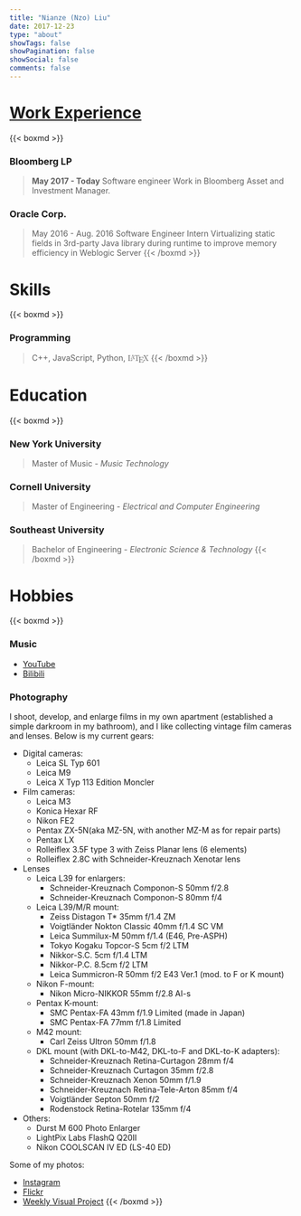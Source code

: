 ```yaml
---
title: "Nianze (Nzo) Liu"
date: 2017-12-23
type: "about"
showTags: false
showPagination: false
showSocial: false
comments: false
---
```


# [Work Experience](https://drive.google.com/file/d/1uNEZZE2rUJP2sUzg5x-zMvOvMyvzuAhY/view?usp=sharing)

{{< boxmd >}}
### Bloomberg LP 
>**May 2017 - Today** 
Software engineer
Work in Bloomberg Asset and Investment Manager.

### Oracle Corp.
>May 2016 - Aug. 2016
Software Engineer Intern
Virtualizing static fields in 3rd-party Java library during runtime to improve memory efficiency in Weblogic Server
{{< /boxmd >}}

# Skills

{{< boxmd >}}
### Programming
> C++, JavaScript, Python, <span class='texthtml' style="font-family: 'CMU Serif', cmr10, LMRoman10-Regular, 'Latin Modern Math', 'Nimbus Roman No9 L', 'Times New Roman', Times, serif;">L<span style="text-transform: uppercase; font-size: 0.75em; vertical-align: 0.25em; margin-left: -0.36em; margin-right: -0.15em; line-height: 1ex;">a</span>T<span style="text-transform: uppercase; vertical-align: -0.5ex; margin-left: -0.1667em; margin-right: -0.125em; line-height: 1ex;">e</span>X</span>
{{< /boxmd >}}

# Education

{{< boxmd >}}
### New York University
>Master of Music - _Music Technology_

### Cornell University
>Master of Engineering - _Electrical and Computer Engineering_

### Southeast University
>Bachelor of Engineering - _Electronic Science & Technology_
{{< /boxmd >}}

# Hobbies

{{< boxmd >}}

### Music

* [YouTube](https://www.youtube.com/user/daoxinzhishui/)
* [Bilibili](https://space.bilibili.com/2844586/)

### Photography

I shoot, develop, and enlarge films in my own apartment (established a simple darkroom in my bathroom), and I like collecting vintage film cameras and lenses. Below is my current gears:

* Digital cameras:
    * Leica SL Typ 601
    * Leica M9
    * Leica X Typ 113 Edition Moncler
* Film cameras: 
    * Leica M3
    * Konica Hexar RF
    * Nikon FE2
    * Pentax ZX-5N(aka MZ-5N, with another MZ-M as for repair parts)
    * Pentax LX
    * Rolleiflex 3.5F type 3 with Zeiss Planar lens (6 elements)
    * Rolleiflex 2.8C with Schneider-Kreuznach Xenotar lens 
* Lenses
    * Leica L39 for enlargers:
        * Schneider-Kreuznach Componon-S 50mm f/2.8
        * Schneider-Kreuznach Componon-S 80mm f/4
    * Leica L39/M/R mount:
        * Zeiss Distagon T* 35mm f/1.4 ZM
        * Voigtländer Nokton Classic 40mm f/1.4 SC VM
        * Leica Summilux-M 50mm f/1.4 (E46, Pre-ASPH)
        * Tokyo Kogaku Topcor-S 5cm f/2 LTM
        * Nikkor-S.C. 5cm f/1.4 LTM
        * Nikkor-P.C. 8.5cm f/2 LTM
        * Leica Summicron-R 50mm f/2 E43 Ver.1 (mod. to F or K mount)
    * Nikon F-mount:
        * Nikon Micro-NIKKOR 55mm f/2.8 AI-s
    * Pentax K-mount:
        * SMC Pentax-FA 43mm f/1.9 Limited (made in Japan)
        * SMC Pentax-FA 77mm f/1.8 Limited
    * M42 mount:
        * Carl Zeiss Ultron 50mm f/1.8
    * DKL mount (with DKL-to-M42, DKL-to-F and DKL-to-K adapters):
        * Schneider-Kreuznach Retina-Curtagon 28mm f/4
        * Schneider-Kreuznach Curtagon 35mm f/2.8
        * Schneider-Kreuznach Xenon 50mm f/1.9
        * Schneider-Kreuznach Retina-Tele-Arton 85mm f/4
        * Voigtländer Septon 50mm f/2
        * Rodenstock Retina-Rotelar 135mm f/4
* Others:
    * Durst M 600 Photo Enlarger
    * LightPix Labs FlashQ Q20II
    * Nikon COOLSCAN IV ED (LS-40 ED)

Some of my photos:

* [Instagram](https://www.instagram.com/eznain/)
* [Flickr](https://www.flickr.com/photos/129774362@N07/)
* [Weekly Visual Project](/en/gallery/)
{{< /boxmd >}}